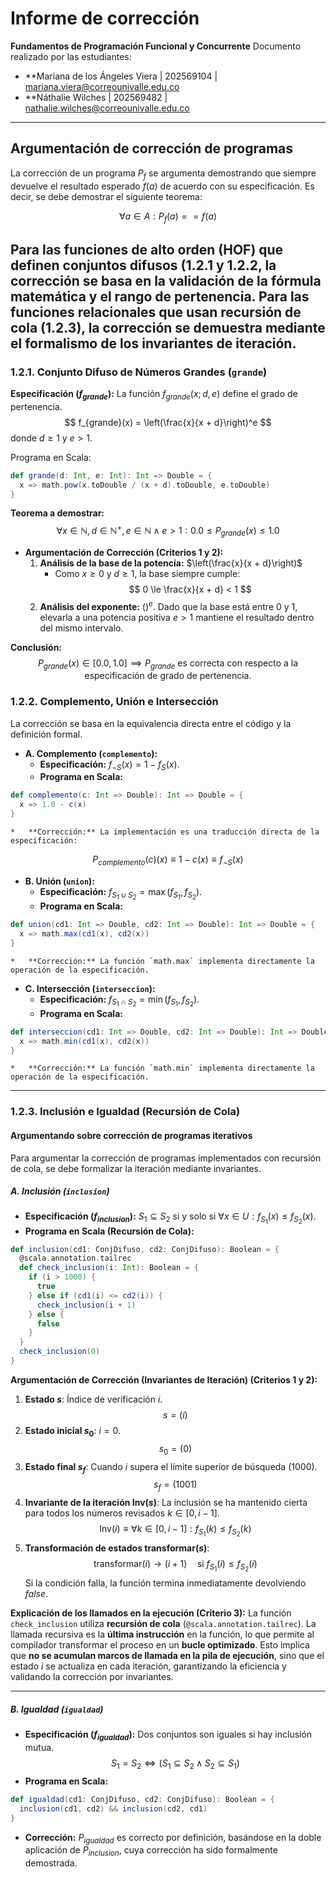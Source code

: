 # Informe de corrección
**Fundamentos de Programación Funcional y Concurrente**
Documento realizado por las estudiantes:
*  **Mariana de los Ángeles Viera | 202569104  | mariana.viera@correounivalle.edu.co
*  **Náthalie Wilches             | 202569482  | nathalie.wilches@correounivalle.edu.co

--------------------------------------------------------------------------------

## Argumentación de corrección de programas
La corrección de un programa $P_f$ se argumenta demostrando que siempre devuelve
el resultado esperado $f(a)$ de acuerdo con su especificación. Es decir, se debe
demostrar el siguiente teorema:

$$ \forall a \in A : P_f(a) == f(a) $$

Para las funciones de alto orden (HOF) que definen conjuntos difusos (1.2.1 y 1.2.2,
la corrección se basa en la validación de la fórmula matemática y el rango de
pertenencia. Para las funciones relacionales que usan recursión de cola (1.2.3), la
corrección se demuestra mediante el formalismo de los invariantes de iteración.
--------------------------------------------------------------------------------

### 1.2.1. Conjunto Difuso de Números Grandes (`grande`)

**Especificación ($f_{grande}$):**
La función $f_{grande}(x; d, e)$ define el grado de pertenencia.
$$ f_{grande}(x) = \left(\frac{x}{x + d}\right)^e $$
donde $d \ge 1$ y $e > 1$.

Programa en Scala:
```scala
def grande(d: Int, e: Int): Int => Double = {
  x => math.pow(x.toDouble / (x + d).toDouble, e.toDouble)
}
```
**Teorema a demostrar:**
$$ \forall x \in \mathbb{N}, d \in \mathbb{N}^+, e \in \mathbb{N} \land e>1: 0.0 \le P_{grande}(x) \le 1.0 $$

*   **Argumentación de Corrección (Criterios 1 y 2):**
    1.  **Análisis de la base de la potencia:** $\left(\frac{x}{x + d}\right)$
        *   Como $x \ge 0$ y $d \ge 1$, la base siempre cumple: $$ 0 \le \frac{x}{x + d} < 1 $$
    2.  **Análisis del exponente:** $()^e$. Dado que la base está entre 0 y 1, elevarla a una potencia positiva $e > 1$ mantiene el resultado dentro del mismo intervalo.

**Conclusión:**
$$ P_{grande}(x) \in [0.0, 1.0] \implies P_{grande} \text{ es correcta con respecto a la especificación de grado de pertenencia.}$$

### 1.2.2. Complemento, Unión e Intersección

La corrección se basa en la equivalencia directa entre el código y la definición formal.

*   **A. Complemento (`complemento`):**
    *   **Especificación:** $f_{\neg S}(x) = 1 - f_{S}(x)$.
    *   **Programa en Scala:**
```scala
def complemento(c: Int => Double): Int => Double = {
  x => 1.0 - c(x)
}
```
    *   **Corrección:** La implementación es una traducción directa de la especificación:
$$ P_{complemento}(c)(x) \equiv 1 - c(x) \equiv f_{\neg S}(x) $$

*   **B. Unión (`union`):**
    *   **Especificación:** $f_{S_1 \cup S_2} = \max(f_{S_1}, f_{S_2})$.
    *   **Programa en Scala:**
```scala
def union(cd1: Int => Double, cd2: Int => Double): Int => Double = {
  x => math.max(cd1(x), cd2(x))
}
```
    *   **Corrección:** La función `math.max` implementa directamente la operación de la especificación.

*   **C. Intersección (`interseccion`):**
    *   **Especificación:** $f_{S_1 \cap S_2} = \min(f_{S_1}, f_{S_2})$.
    *   **Programa en Scala:**
```scala
def interseccion(cd1: Int => Double, cd2: Int => Double): Int => Double = {
  x => math.min(cd1(x), cd2(x))
}
```
    *   **Corrección:** La función `math.min` implementa directamente la operación de la especificación.

--------------------------------------------------------------------------------

### 1.2.3. Inclusión e Igualdad (Recursión de Cola)

#### Argumentando sobre corrección de programas iterativos
Para argumentar la corrección de programas implementados con recursión de cola, se debe formalizar la iteración mediante invariantes.

##### A. Inclusión (`inclusion`)
*   **Especificación ($f_{inclusion}$):** $S_1 \subseteq S_2$ si y solo si $\forall x \in U: f_{S_1}(x) \le f_{S_2}(x)$.
*   **Programa en Scala (Recursión de Cola):**
```scala
def inclusion(cd1: ConjDifuso, cd2: ConjDifuso): Boolean = {
  @scala.annotation.tailrec
  def check_inclusion(i: Int): Boolean = {
    if (i > 1000) {
      true
    } else if (cd1(i) <= cd2(i)) {
      check_inclusion(i + 1)
    } else {
      false
    }
  }
  check_inclusion(0)
}
```
**Argumentación de Corrección (Invariantes de Iteración) (Criterios 1 y 2):**
1.  **Estado $s$**: Índice de verificación $i$. $$ s = (i) $$
2.  **Estado inicial $s_0$**: $i=0$. $$ s_0 = (0) $$
3.  **Estado final $s_f$**: Cuando $i$ supera el límite superior de búsqueda (1000). $$ s_f = (1001) $$
4.  **Invariante de la iteración $\text{Inv}(s)$**: La inclusión se ha mantenido cierta para todos los números revisados $k \in [0, i-1]$.
    $$ \text{Inv}(i) \equiv \forall k \in [0, i-1] : f_{S_1}(k) \le f_{S_2}(k) $$
5.  **Transformación de estados $\text{transformar}(s)$**:
    $$ \text{transformar}(i) \to (i+1) \quad \text{si } f_{S_1}(i) \le f_{S_2}(i) $$
    Si la condición falla, la función termina inmediatamente devolviendo $false$.

**Explicación de los llamados en la ejecución (Criterio 3):**
La función `check_inclusion` utiliza **recursión de cola** (`@scala.annotation.tailrec`). La llamada recursiva es la **última instrucción** en la función, lo que permite al compilador transformar el proceso en un **bucle optimizado**. Esto implica que **no se acumulan marcos de llamada en la pila de ejecución**, sino que el estado $i$ se actualiza en cada iteración, garantizando la eficiencia y validando la corrección por invariantes.

---

##### B. Igualdad (`igualdad`)
*   **Especificación ($f_{igualdad}$):** Dos conjuntos son iguales si hay inclusión mutua.
    $$ S_1 = S_2 \iff (S_1 \subseteq S_2 \land S_2 \subseteq S_1) $$
*   **Programa en Scala:**

```scala
def igualdad(cd1: ConjDifuso, cd2: ConjDifuso): Boolean = {
  inclusion(cd1, cd2) && inclusion(cd2, cd1)
}
```
*   **Corrección:** $P_{igualdad}$ es correcto por definición, basándose en la doble aplicación de $P_{inclusion}$, cuya corrección ha sido formalmente demostrada.
```